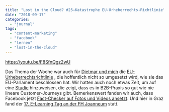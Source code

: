 ```yaml
---
title: "Lost in the Cloud? #25—Katastrophe EU-Urheberrechts-Richtlinie"
date: "2018-09-17"
categories: 
  - "journal"
tags: 
  - "content-marketing"
  - "facebook"
  - "lernen"
  - "lost-in-the-cloud"
---
```


https://youtu.be/F8SfnQgz2wU

Das Thema der Woche war auch für [Dietmar und mich](https://www.cloudthinkn.com/) die [EU-Urheberrechtsrichtlinie](https://derstandard.at/2000087289296/Frage-Antwort-Was-das-neue-EU-Urheberrecht-bedeutet) , die hoffentlich nicht so umgesetzt wird, wie sie das EU-Parlament beschlossen hat. Wir hatten auch noch etwas Zeit, um auf eine [Studie](https://www.forbes.com/sites/kimberlywhitler/2018/09/08/if-you-think-the-customer-journey-is-linear-or-a-funnel-new-research-suggests-you-are-wrong/) hinzuweisen, die zeigt, dass es in B2B-Praxis so gut wie nie lineare Customer-Journeys gibt. Bemerkenswert fanden wir auch, dass Facebook jetzt [Fact-Checker auf Fotos und Videos ansetzt](https://newsroom.fb.com/news/2018/09/expanding-fact-checking/). Und hier in Graz fand der [17\. E-Learning Tag an der FH Joanneum](https://www.fh-joanneum.at/veranstaltung/17-e-learning-tag-an-der-fh-joanneum/) statt.

